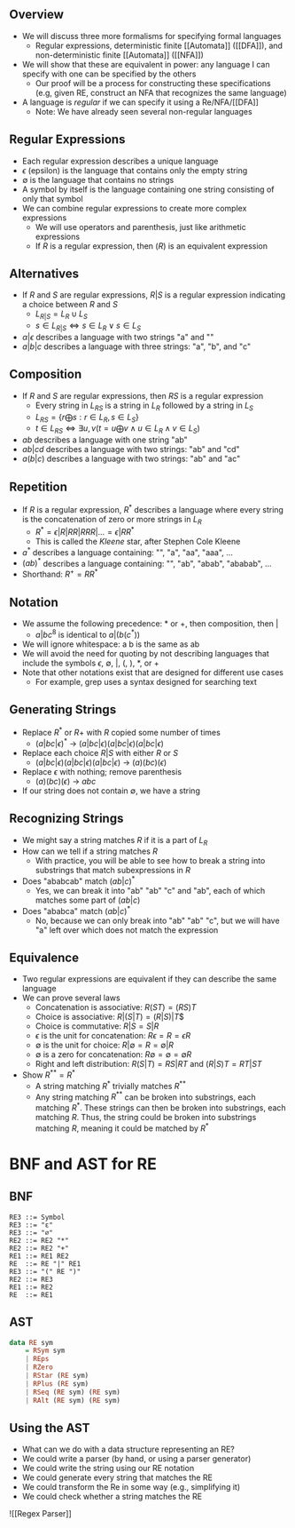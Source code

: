 ## Overview
- We will discuss three more formalisms for specifying formal languages
	- Regular expressions, deterministic finite [[Automata]] ([[DFA]]), and non-deterministic finite [[Automata]] ([[NFA]])
- We will show that these are equivalent in power: any language I can specify with one can be specified by the others
	- Our proof will be a process for constructing these specifications (e.g, given RE, construct an NFA that recognizes the same language)
- A language is _regular_ if we can specify it using a Re/NFA/[[DFA]]
	- Note: We have already seen several non-regular languages
## Regular Expressions
- Each regular expression describes a unique language
- $\epsilon$ (epsilon) is the language that contains only the empty string
- $\emptyset$ is the language that contains no strings
- A symbol by itself is the language containing one string consisting of only that symbol
- We can combine regular expressions to create more complex expressions
	- We will use operators and parenthesis, just like arithmetic expressions
	- If $R$ is a regular expression, then $(R)$ is an equivalent expression

## Alternatives
- If $R$ and $S$ are regular expressions, $R|S$ is a regular expression indicating a choice between $R$ and $S$ 
	- $L_{R|S} = L_R \cup L_S$
	- $s \in L_{R|S}  \iff s \in L_R \lor s \in L_S$
- $\alpha|\epsilon$ describes a language with two strings "a" and ""
- $a|b|c$ describes a language with three strings: "a", "b", and "c"

## Composition
- If $R$ and $S$ are regular expressions, then $RS$ is a regular expression
	- Every string in $L_{RS}$ is a string in $L_R$ followed by a string in $L_S$
	- $L_{RS} = \{ r \bigoplus s : r \in L_R, s \in L_S\}$
	- $t \in L_{RS} \iff \exists u,v(t = u \bigoplus v \land u \in L_R \land v \in L_S)$
- $ab$ describes a language with one string "ab"
- $ab|cd$ describes a language with two strings: "ab" and "cd"
- $a(b|c)$ describes a language with two strings: "ab" and "ac"

## Repetition
- If $R$ is a regular expression, $R^*$ describes a language where every string is the concatenation of zero or more strings in $L_R$
	- $R^* = \epsilon | R | RR | RRR | \ldots = \epsilon | RR^*$
	- This is called the _Kleene_ star, after Stephen Cole Kleene
- $a^*$ describes a language containing: "", "a", "aa", "aaa", ...
- $(ab)^*$ describes a language containing: "", "ab", "abab", "ababab", ...
- Shorthand: $R^+ = RR^*$

## Notation
- We assume the following precedence: * or +, then composition, then |
	- $a|bc^8$ is identical to $a|(b(c^*))$
- We will ignore whitespace: a b is the same as ab
- We will avoid the need for quoting by not describing languages that include the symbols $\epsilon$, $\emptyset$, |, (, ), *, or +
- Note that other notations exist that are designed for different use cases
	- For example, grep uses a syntax designed for searching text

## Generating Strings
- Replace $R^*$ or $R+$ with $R$ copied some number of times
	- $(a|bc|\epsilon)^*$ -> $(a|bc|\epsilon)(a|bc|\epsilon)(a|bc|\epsilon)$
- Replace each choice $R|S$ with either $R$ or $S$
	- $(a|bc|\epsilon)(a|bc|\epsilon)(a|bc|\epsilon)$ -> $(a)(bc)(\epsilon)$
- Replace $\epsilon$ with nothing; remove parenthesis
	- $(a)(bc)(\epsilon)$ -> $abc$
- If our string does not contain $\emptyset$, we have a string

## Recognizing Strings
- We might say a string matches $R$ if it is a part of $L_R$
- How can we tell if a string matches $R$
	- With practice, you will be able to see how to break a string into substrings that match subexpressions in $R$
- Does "ababcab" match $(ab|c)^*$
	- Yes, we can break it into "ab" "ab" "c" and "ab", each of which matches some part of $(ab|c)$
- Does "ababca" match $(ab|c)^*$
	- No, because we can only break into "ab" "ab" "c", but we will have "a" left over which does not match the expression

## Equivalence
- Two regular expressions are equivalent if they can describe the same language
- We can prove several laws
	- Concatenation is associative: $R(ST) =(RS)T$
	- Choice is associative: $R|(S|T) = (R|S)|T$$
	- Choice is commutative: $R|S = S|R$
	- $\epsilon$ is the unit for concatenation: $R\epsilon = R = \epsilon R$
	- $\emptyset$ is the unit for choice: $R|\emptyset = R = \emptyset | R$
	- $\emptyset$ is a zero for concatenation: $R\emptyset = \emptyset = \emptyset R$
	- Right and left distribution: $R(S|T) = RS|RT$ and $(R|S)T = RT|ST$
- Show $R^{**} = R^*$
	- A string matching $R^*$ trivially matches $R^{**}$
	- Any string matching $R^{**}$ can be broken into substrings, each matching $R^*$. These strings can then be broken into substrings, each matching $R$. Thus, the string could be broken into substrings matching $R$, meaning it could be matched by $R^*$

# BNF and AST for RE
## BNF
```
RE3 ::= Symbol
RE3 ::= "ε"
RE3 ::= "∅"
RE2 ::= RE2 "*"
RE2 ::= RE2 "+"
RE1 ::= RE1 RE2
RE  ::= RE "|" RE1
RE3 ::= "(" RE ")"
RE2 ::= RE3
RE1 ::= RE2
RE  ::= RE1
```

## AST
```hs
data RE sym
	= RSym sym
	| REps
	| RZero
	| RStar (RE sym)
	| RPlus (RE sym)
	| RSeq (RE sym) (RE sym)
	| RAlt (RE sym) (RE sym)
```

## Using the AST
- What can we do with a data structure representing an RE?
- We could write a parser (by hand, or using a parser generator)
- We could write the string using our RE notation
- We could generate every string that matches the RE
- We could transform the Re in some way (e.g., simplifying it)
- We could check whether a string matches the RE

![[Regex Parser]]